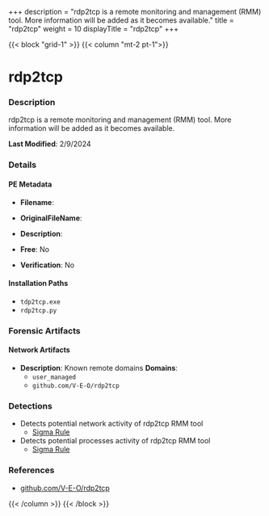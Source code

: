 +++
description = "rdp2tcp is a remote monitoring and management (RMM) tool. More information will be added as it becomes available."
title = "rdp2tcp"
weight = 10
displayTitle = "rdp2tcp"
+++


{{< block "grid-1" >}}
{{< column "mt-2 pt-1">}}

# rdp2tcp


### Description

rdp2tcp is a remote monitoring and management (RMM) tool. More information will be added as it becomes available.



**Last Modified**: 2/9/2024

### Details


#### PE Metadata
- **Filename**: 
- **OriginalFileName**: 
- **Description**: 


- **Free**: No

- **Verification**: No




#### Installation Paths
- `tdp2tcp.exe`
- `rdp2tcp.py`

### Forensic Artifacts




#### Network Artifacts
- **Description**: Known remote domains  **Domains**:
    - `user_managed`
    - `github.com/V-E-O/rdp2tcp`


### Detections
- Detects potential network activity of rdp2tcp RMM tool
  - [Sigma Rule](https://github.com/magicsword-io/LOLRMM/blob/main/detections/sigma/rdp2tcp_network_sigma.yml)
- Detects potential processes activity of rdp2tcp RMM tool
  - [Sigma Rule](https://github.com/magicsword-io/LOLRMM/blob/main/detections/sigma/rdp2tcp_processes_sigma.yml)

### References
- [github.com/V-E-O/rdp2tcp](github.com/V-E-O/rdp2tcp)



{{< /column >}}
{{< /block >}}

